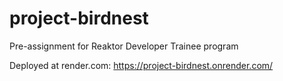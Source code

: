 # project-birdnest
Pre-assignment for Reaktor Developer Trainee program

Deployed at render.com: https://project-birdnest.onrender.com/
